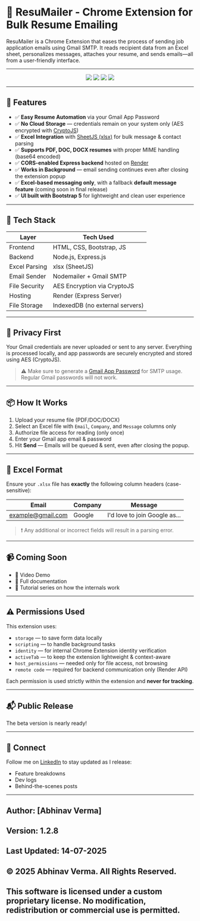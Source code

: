 # 📧 ResuMailer - Chrome Extension for Bulk Resume Emailing

ResuMailer is a Chrome Extension that eases the process of sending job application emails using Gmail SMTP. It reads recipient data from an Excel sheet, personalizes messages, attaches your resume, and sends emails—all from a user-friendly interface.

---

<p align="center">
  <img src="https://img.shields.io/badge/status-active-brightgreen?style=for-the-badge" />
  <img src="https://img.shields.io/badge/build-passing-success?style=for-the-badge" />
  <img src="https://img.shields.io/badge/license-Proprietary-red?style=for-the-badge" />
  <img src="https://img.shields.io/badge/made%20by-Abhinav%20Verma-blueviolet?style=for-the-badge" />
</p>

---

## 🚀 Features

- ✅ **Easy Resume Automation** via your Gmail App Password
- ✅ **No Cloud Storage** — credentials remain on your system only (AES encrypted with [CryptoJS](https://github.com/brix/crypto-js))
- ✅ **Excel Integration** with [SheetJS (xlsx)](https://github.com/SheetJS/sheetjs) for bulk message & contact parsing
- ✅ **Supports PDF, DOC, DOCX resumes** with proper MIME handling (base64 encoded)
- ✅ **CORS-enabled Express backend** hosted on [Render](https://render.com/)
- ✅ **Works in Background** — email sending continues even after closing the extension popup
- ✅ **Excel-based messaging only**, with a fallback **default message feature** (coming soon in final release)
- ✅ **UI built with Bootstrap 5** for lightweight and clean user experience

---

## 🧰 Tech Stack

| Layer         | Tech Used                       |
| ------------- | ------------------------------- |
| Frontend      | HTML, CSS, Bootstrap, JS        |
| Backend       | Node.js, Express.js             |
| Excel Parsing | xlsx (SheetJS)                  |
| Email Sender  | Nodemailer + Gmail SMTP         |
| File Security | AES Encryption via CryptoJS     |
| Hosting       | Render (Express Server)         |
| File Storage  | IndexedDB (no external servers) |

---

## 🔐 Privacy First

Your Gmail credentials are never uploaded or sent to any server. Everything is processed locally, and app passwords are securely encrypted and stored using AES (CryptoJS).

> ⚠️ Make sure to generate a [Gmail App Password](https://support.google.com/accounts/answer/185833?hl=en) for SMTP usage. Regular Gmail passwords will not work.

---

## 📦 How It Works

1. Upload your resume file (PDF/DOC/DOCX)
2. Select an Excel file with `Email`, `Company`, and `Message` columns only
3. Authorize file access for reading (only once)
4. Enter your Gmail app email & password
5. Hit **Send** — Emails will be queued & sent, even after closing the popup.

---

## 📁 Excel Format

Ensure your `.xlsx` file has **exactly** the following column headers (case-sensitive):

| Email             | Company | Message                       |
| ----------------- | ------- | ----------------------------- |
| example@gmail.com | Google  | I'd love to join Google as... |

> ❗ Any additional or incorrect fields will result in a parsing error.

---

## 📹 Coming Soon

- 🎥 Video Demo
- 📑 Full documentation
- 🧠 Tutorial series on how the internals work

---

## ⚠️ Permissions Used

This extension uses:

- `storage` — to save form data locally
- `scripting` — to handle background tasks
- `identity` — for internal Chrome Extension identity verification
- `activeTab` — to keep the extension lightweight & context-aware
- `host_permissions` — needed only for file access, not browsing
- `remote code` — required for backend communication only (Render API)

Each permission is used strictly within the extension and **never for tracking**.

---

## 📬 Public Release

The beta version is nearly ready!

---

## 🔗 Connect

Follow me on [LinkedIn](https://www.linkedin.com/in/abhinavverma658/) to stay updated as I release:

- Feature breakdowns
- Dev logs
- Behind-the-scenes posts

---

## Author: [Abhinav Verma]

## Version: 1.2.8

## Last Updated: 14-07-2025

## © 2025 Abhinav Verma. All Rights Reserved.

## This software is licensed under a custom proprietary license. No modification, redistribution or commercial use is permitted.
